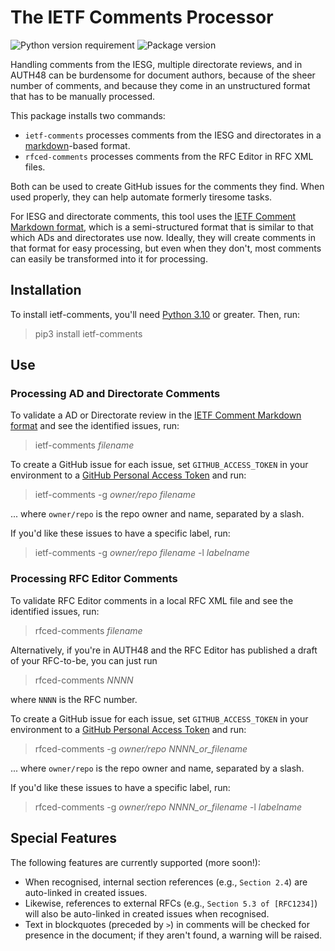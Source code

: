 
# The IETF Comments Processor

![Python version requirement](https://badgen.net/pypi/python/ietf-comments)
![Package version](https://badgen.net/pypi/v/ietf-comments)

Handling comments from the IESG, multiple directorate reviews, and in AUTH48 can be burdensome for document authors, because of the sheer number of comments, and because they come in an unstructured format that has to be manually processed.

This package installs two commands:

* `ietf-comments` processes comments from the IESG and directorates in a [markdown](https://commonmark.org)-based format.
* `rfced-comments` processes comments from the RFC Editor in RFC XML files.

Both can be used to create GitHub issues for the comments they find. When used properly, they can help automate formerly tiresome tasks.

For IESG and directorate comments, this tool uses the [IETF Comment Markdown format](https://github.com/mnot/ietf-comments/tree/main/format.md), which is a semi-structured format that is similar to that which ADs and directorates use now. Ideally, they will create comments in that format for easy processing, but even when they don't, most comments can easily be transformed into it for processing.


## Installation

To install ietf-comments, you'll need [Python 3.10](https://www.python.org/) or greater. Then, run:

> pip3 install ietf-comments


## Use

### Processing AD and Directorate Comments

To validate a AD or Directorate review in the [IETF Comment Markdown format](https://github.com/mnot/ietf-comments/tree/main/format.md) and see the identified issues, run:

> ietf-comments _filename_

To create a GitHub issue for each issue, set `GITHUB_ACCESS_TOKEN` in your environment to a [GitHub Personal Access Token](https://docs.github.com/en/authentication/keeping-your-account-and-data-secure/creating-a-personal-access-token) and run:

> ietf-comments -g _owner/repo_ _filename_

... where `owner/repo` is the repo owner and name, separated by a slash.

If you'd like these issues to have a specific label, run:

> ietf-comments -g _owner/repo_ _filename_ -l _labelname_


### Processing RFC Editor Comments

To validate RFC Editor comments in a local RFC XML file and see the identified issues, run:

> rfced-comments _filename_

Alternatively, if you're in AUTH48 and the RFC Editor has published a draft of your RFC-to-be, you can just run

> rfced-comments _NNNN_

where `NNNN` is the RFC number.

To create a GitHub issue for each issue, set `GITHUB_ACCESS_TOKEN` in your environment to a [GitHub Personal Access Token](https://docs.github.com/en/authentication/keeping-your-account-and-data-secure/creating-a-personal-access-token) and run:

> rfced-comments -g _owner/repo_ _NNNN_or_filename_

... where `owner/repo` is the repo owner and name, separated by a slash.

If you'd like these issues to have a specific label, run:

> rfced-comments -g _owner/repo_ _NNNN_or_filename_ -l _labelname_


## Special Features

The following features are currently supported (more soon!):

* When recognised, internal section references (e.g., `Section 2.4`) are auto-linked in created issues.
* Likewise, references to external RFCs (e.g., `Section 5.3 of [RFC1234]`) will also be auto-linked in created issues when recognised.
* Text in blockquotes (preceded by `>`) in comments will be checked for presence in the document; if they aren't found, a warning will be raised.

